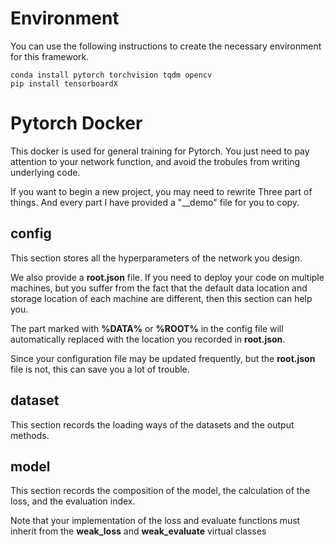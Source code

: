 # Environment

You can use the following instructions to create the necessary environment for this framework.

```shell
conda install pytorch torchvision tqdm opencv
pip install tensorboardX
```

# Pytorch Docker

This docker is used for general training for Pytorch. You just need to pay attention to your network function, and avoid the trobules from writing underlying code.

If you want to begin a new project, you may need to rewrite Three part of things. And every part I have provided a "__demo"  file for you to copy.
## config

This section stores all the hyperparameters of the network you design.

We also provide a **root.json** file. If you need to deploy your code on multiple machines, but you suffer from the fact that the default data location and storage location of each machine are different, then this section can help you. 

The part marked with **%DATA%** or **%ROOT%** in the config file will automatically replaced with the location you recorded in **root.json**. 

Since your configuration file may be updated frequently, but the **root.json** file is not, this can save you a lot of trouble.

## dataset

This section records the loading ways of the datasets and the output methods.

## model

This section records the composition of the model, the calculation of the loss, and the evaluation index.

Note that your implementation of the loss and evaluate functions must inherit from the **weak_loss** and **weak_evaluate** virtual classes

